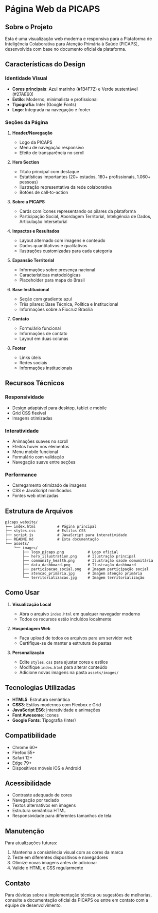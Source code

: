 # Página Web da PICAPS

## Sobre o Projeto

Esta é uma visualização web moderna e responsiva para a Plataforma de Inteligência Colaborativa para Atenção Primária à Saúde (PICAPS), desenvolvida com base no documento oficial da plataforma.

## Características do Design

### Identidade Visual
- **Cores principais**: Azul marinho (#1B4F72) e Verde sustentável (#27AE60)
- **Estilo**: Moderno, minimalista e profissional
- **Tipografia**: Inter (Google Fonts)
- **Logo**: Integrada na navegação e footer

### Seções da Página

1. **Header/Navegação**
   - Logo da PICAPS
   - Menu de navegação responsivo
   - Efeito de transparência no scroll

2. **Hero Section**
   - Título principal com destaque
   - Estatísticas importantes (20+ estados, 180+ profissionais, 1.060+ pessoas)
   - Ilustração representativa da rede colaborativa
   - Botões de call-to-action

3. **Sobre a PICAPS**
   - Cards com ícones representando os pilares da plataforma
   - Participação Social, Abordagem Territorial, Inteligência de Dados, Articulação Intersetorial

4. **Impactos e Resultados**
   - Layout alternado com imagens e conteúdo
   - Dados quantitativos e qualitativos
   - Ilustrações customizadas para cada categoria

5. **Expansão Territorial**
   - Informações sobre presença nacional
   - Características metodológicas
   - Placeholder para mapa do Brasil

6. **Base Institucional**
   - Seção com gradiente azul
   - Três pilares: Base Técnica, Política e Institucional
   - Informações sobre a Fiocruz Brasília

7. **Contato**
   - Formulário funcional
   - Informações de contato
   - Layout em duas colunas

8. **Footer**
   - Links úteis
   - Redes sociais
   - Informações institucionais

## Recursos Técnicos

### Responsividade
- Design adaptável para desktop, tablet e mobile
- Grid CSS flexível
- Imagens otimizadas

### Interatividade
- Animações suaves no scroll
- Efeitos hover nos elementos
- Menu mobile funcional
- Formulário com validação
- Navegação suave entre seções

### Performance
- Carregamento otimizado de imagens
- CSS e JavaScript minificados
- Fontes web otimizadas

## Estrutura de Arquivos

```
picaps_website/
├── index.html          # Página principal
├── styles.css          # Estilos CSS
├── script.js           # JavaScript para interatividade
├── README.md           # Esta documentação
└── assets/
    └── images/
        ├── logo_picaps.png           # Logo oficial
        ├── hero_illustration.png     # Ilustração principal
        ├── community_health.png      # Ilustração saúde comunitária
        ├── data_dashboard.png        # Ilustração dashboard
        ├── participacao_social.png   # Imagem participação social
        ├── atencao_primaria.jpg      # Imagem atenção primária
        └── territorializacao.jpg     # Imagem territorialização
```

## Como Usar

1. **Visualização Local**
   - Abra o arquivo `index.html` em qualquer navegador moderno
   - Todos os recursos estão incluídos localmente

2. **Hospedagem Web**
   - Faça upload de todos os arquivos para um servidor web
   - Certifique-se de manter a estrutura de pastas

3. **Personalização**
   - Edite `styles.css` para ajustar cores e estilos
   - Modifique `index.html` para alterar conteúdo
   - Adicione novas imagens na pasta `assets/images/`

## Tecnologias Utilizadas

- **HTML5**: Estrutura semântica
- **CSS3**: Estilos modernos com Flexbox e Grid
- **JavaScript ES6**: Interatividade e animações
- **Font Awesome**: Ícones
- **Google Fonts**: Tipografia (Inter)

## Compatibilidade

- Chrome 60+
- Firefox 55+
- Safari 12+
- Edge 79+
- Dispositivos móveis iOS e Android

## Acessibilidade

- Contraste adequado de cores
- Navegação por teclado
- Textos alternativos em imagens
- Estrutura semântica HTML
- Responsividade para diferentes tamanhos de tela

## Manutenção

Para atualizações futuras:
1. Mantenha a consistência visual com as cores da marca
2. Teste em diferentes dispositivos e navegadores
3. Otimize novas imagens antes de adicionar
4. Valide o HTML e CSS regularmente

## Contato

Para dúvidas sobre a implementação técnica ou sugestões de melhorias, consulte a documentação oficial da PICAPS ou entre em contato com a equipe de desenvolvimento.

